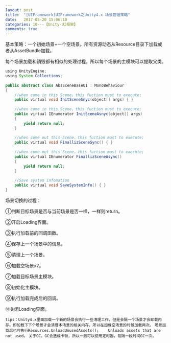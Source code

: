 ```yaml
---
layout: post
title:  "[UIFramework]UIFramework之Unity4.x 场景管理策略"
date:   2017-05-20 15:06:10
categories: 10---【Unity-UI框架】
comments: true
---
```


基本策略：一个初始场景+一个空场景。所有资源动态从Resource目录下加载或者从AssetBundle加载。

每个场景加载和销毁都有相似的处理过程，所以每个场景的主模块可以提取父类。

```java
using UnityEngine;  
using System.Collections;  
  
public abstract class AbsSceneBaseUI : MonoBehaviour  
{  
    //when come in this Scene，this fuction must to execute;  
    public virtual void InitSceneSnyc(object[] args) { }  
  
    //when come in this Scene，this fuction must to execute;  
    public virtual IEnumerator InitSceneAsnyc(object[] args)  
    {  
        yield return null;  
    }  
  
    //when come out this Scene，this fuction must to execute;  
    public virtual void FinallizSceneSync() { }  
  
    //when come out this Scene，this fuction must to execute;  
    public virtual IEnumerator FinallizSceneAsync()  
    {  
        yield return null;  
    }  
  
    //Save system infomation  
    public virtual void SaveSystemInfo() { }  
}  
```

场景切换的过程：

①判断目标场景是否与当前场景是否一样，一样则return。

②开启Loading界面。

③执行加载前的回调函数。

④保存上一个场景中的信息。

⑤清理上一个场景。

⑥加载空场景x2。

⑦加载目标场景主模块。

⑧初始化主模块。

⑨执行加载完成后的回调。

⑩关闭Loading界面。

`tips：Unity4.x里面加载一个新的场景会执行一些清理工作，但是会隔一个场景才会卸载内存。即加载下下个场景才会清理本场景的相关内存，所以在加载空场景的时候加载两次。`
`场景加载后也可执行Resources.UnloadUnusedAssets();    Unloads assets that are not used。`
`关于GC，GC会造成卡顿，所以一般可以使用定时器，每隔一段时间GC一次。`
